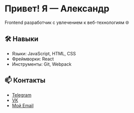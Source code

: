 # Привет! Я — Александр
Frontend разработчик с увлечением к веб-технологиям 🌐

## 🛠️ Навыки
- Языки: JavaScript, HTML, CSS
- Фреймворки: React
- Инструменты: Git, Webpack

## 📫 Контакты
- [Telegram](https://t.me/AleksandrAzaza)
- [VK](https://vk.com/f_u_c_k___you)
- [Мой Email](mailto:q400w@mail.ru)
